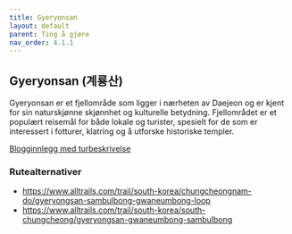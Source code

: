 ```yaml
---
title: Gyeryonsan 
layout: default
parent: Ting å gjøre
nav_order: 4.1.1
---
```


## Gyeryonsan (계룡산)

Gyeryonsan er et fjellområde som ligger i nærheten av Daejeon og er kjent for sin naturskjønne skjønnhet og kulturelle betydning. Fjellområdet er et populært reisemål for både lokale og turister, spesielt for de som er interessert i fotturer, klatring og å utforske historiske templer.

[Blogginnlegg med turbeskrivelse](https://www.hikegeoje.com/gyeryongsan-national-park)

### Rutealternativer
- https://www.alltrails.com/trail/south-korea/chungcheongnam-do/gyeryongsan-sambulbong-gwaneumbong-loop
- https://www.alltrails.com/trail/south-korea/south-chungcheong/gyeryongsan-gwaneumbong-sambulbong